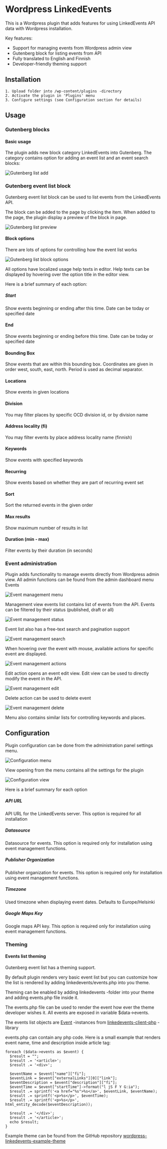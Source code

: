 # Wordpress LinkedEvents

This is a Wordpress plugin that adds features for using LinkedEvents API data with Wordpress installation.

Key features:

  - Support for managing events from Wordpress admin view
  - Gutenberg block for listing events from API
  - Fully translated to English and Finnish
  - Developer-friendly theming support
  
## Installation

    1. Upload folder into /wp-content/plugins -directory
    2. Activate the plugin in 'Plugins' menu
    3. Configure settings (see Configuration section for details)

## Usage

### Gutenberg blocks

#### Basic usage

The plugin adds new block category LinkedEvents into Gutenberg. The category contains option for adding an event list and an event search blocks:

![Gutenberg list add](https://static.metatavu.io/wordpress-linkedevents/gutenberg-list-add-2.png)

### Gutenberg event list block

Gutenberg event list block can be used to list events from the LinkedEvents API.

The block can be added to the page by clicking the item. When added to the page, the plugin display a preview of the block in page. 

![Gutenberg list preview](https://static.metatavu.io/wordpress-linkedevents/gutenberg-list-preview.png)

#### Block options

There are lots of options for controlling how the event list works 

![Gutenberg list block options](https://static.metatavu.io/wordpress-linkedevents/gutenberg-list-inspector.png)

All options have localized usage help texts in editor. Help texts can be displayed by hovering over the option title in the editor view.

Here is a brief summary of each option:

##### Start
Show events beginning or ending after this time. Date can be today or specified date

#### End
Show events beginning or ending before this time. Date can be today or specified date

#### Bounding Box
Show events that are within this bounding box. Coordinates are given in order west, south, east, north. Period is used as decimal separator.

#### Locations
Show events in given locations

#### Division
You may filter places by specific OCD division id, or by division name

#### Address locality (fi)
You may filter events by place address locality name (finnish)

#### Keywords
Show events with specified keywords

#### Recurring
Show events based on whether they are part of recurring event set

#### Sort
Sort the returned events in the given order

#### Max results
Show maximum number of results in list

#### Duration (min - max)
Filter events by their duration (in seconds)

### Event administration

Plugin adds functionality to manage events directly from Wordpress admin view. All admin functions can be found from the admin dashboard menu Events

![Event management menu](https://static.metatavu.io/wordpress-linkedevents/event-management-menu.png)

Management view events list contains list of events from the API. Events can be filtered by their status (published, draft or all)

![Event management status](https://static.metatavu.io/wordpress-linkedevents/event-management-status.png)

Event list also has a free-text search and pagination support

![Event management search](https://static.metatavu.io/wordpress-linkedevents/event-management-search.png)

When hovering over the event with mouse, available actions for specific event are displayed. 

![Event management actions](https://static.metatavu.io/wordpress-linkedevents/event-management-actions.png)

Edit action opens an event edit view. Edit view can be used to directly modify the event in the API.

![Event management edit](https://static.metatavu.io/wordpress-linkedevents/event-management-edit.png)

Delete action can be used to delete event

![Event management delete](https://static.metatavu.io/wordpress-linkedevents/event-management-delete.png)

Menu also contains similar lists for controlling keywords and places.

## Configuration

Plugin configuration can be done from the administration panel settings menu.

![Configuration menu](https://static.metatavu.io/wordpress-linkedevents/configuration-menu.png)

View opening from the menu contains all the settings for the plugin

![Configuration view](https://static.metatavu.io/wordpress-linkedevents/configuration-view.png)

Here is a brief summary for each option

##### API URL

API URL for the LinkedEvents server. This option is required for all installation

##### Datasource	

Datasource for events. This option is required only for installation using event management functions.

##### Publisher Organization	

Publisher organization for events. This option is required only for installation using event management functions.

##### Timezone	

Used timezone when displaying event dates. Defaults to Europe/Helsinki

##### Google Maps Key

Google maps API key. This option is required only for installation using event management functions.

### Theming

#### Events list theming

Gutenberg event list has a theming support. 

By default plugin renders very basic event list but you can customize how the list is rendered by adding linkedevents/events.php into you theme.

Theming can be enabled by adding linkedevents -folder into your theme and adding events.php file inside it. 

The events.php file can be used to render the event how ever the theme developer wishes it. All events are exposed in variable $data->events. 

The events list objects are [Event](https://github.com/Metatavu/linkedevents-client-php/blob/master/lib/Model/Event.php) -instances from [linkedevents-client-php](https://github.com/Metatavu/linkedevents-client-php) -library

events.php can contain any php code. Here is a small example that renders event name, time and description inside article tag: 
    
    foreach ($data->events as $event) {
      $result = "";
      $result .= '<article>';
      $result .= '<div>';

      $eventName = $event["name"]["fi"];
      $eventLink = $event["externalLinks"][0]["link"];
      $eventDescription = $event["description"]["fi"];
      $eventTime = $event["startTime"]->format("l jS F Y G:ia");
      $result .= sprintf('<a href="%s">%s</a>', $eventLink, $eventName);
      $result .= sprintf('<p>%s</p>', $eventTime);
      $result .= sprintf('<p>%s</p>', html_entity_decode($eventDescription));

      $result .= '</div>';
      $result .= '</article>';
      echo $result;
    }

Example theme can be found from the GitHub repository [wordpress-linkedevents-example-theme](https://github.com/Metatavu/wordpress-linkedevents-example-theme)



